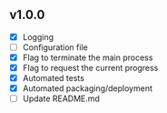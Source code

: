 ## v1.0.0
- [X] Logging
- [ ] Configuration file
- [X] Flag to terminate the main process
- [X] Flag to request the current progress
- [X] Automated tests
- [X] Automated packaging/deployment
- [ ] Update README.md
